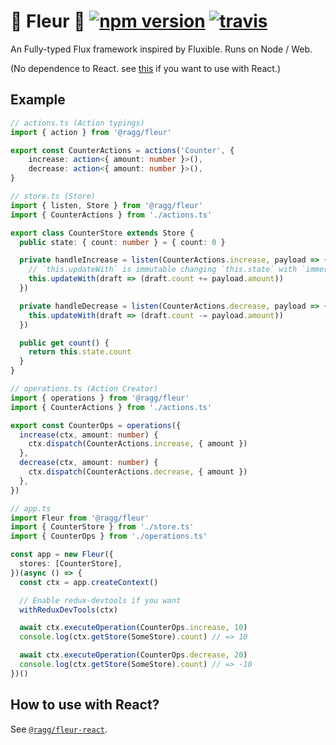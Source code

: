 # 🌼 Fleur 🌼 [![npm version](https://badge.fury.io/js/%40ragg%2Ffleur.svg)](https://www.npmjs.com/package/@ragg/fleur) [![travis](https://travis-ci.org/ra-gg/fleur.svg?branch=master)](https://travis-ci.org/ra-gg/fleur)

An Fully-typed Flux framework inspired by Fluxible.
Runs on Node / Web.

(No dependence to React. see [this](https://www.npmjs.com/package/@ragg/fleur-react) if you want to use with React.)

## Example

```typescript
// actions.ts (Action typings)
import { action } from '@ragg/fleur'

export const CounterActions = actions('Counter', {
    increase: action<{ amount: number }>(),
    decrease: action<{ amount: number }>(),
}
```

```typescript
// store.ts (Store)
import { listen, Store } from '@ragg/fleur'
import { CounterActions } from './actions.ts'

export class CounterStore extends Store {
  public state: { count: number } = { count: 0 }

  private handleIncrease = listen(CounterActions.increase, payload => {
    // `this.updateWith` is immutable changing `this.state` with `immer.js`
    this.updateWith(draft => (draft.count += payload.amount))
  })

  private handleDecrease = listen(CounterActions.decrease, payload => {
    this.updateWith(draft => (draft.count -= payload.amount))
  })

  public get count() {
    return this.state.count
  }
}
```

```typescript
// operations.ts (Action Creator)
import { operations } from '@ragg/fleur'
import { CounterActions } from './actions.ts'

export const CounterOps = operations({
  increase(ctx, amount: number) {
    ctx.dispatch(CounterActions.increase, { amount })
  },
  decrease(ctx, amount: number) {
    ctx.dispatch(CounterActions.decrease, { amount })
  },
})
```

```typescript
// app.ts
import Fleur from '@ragg/fleur'
import { CounterStore } from './store.ts'
import { CounterOps } from './operations.ts'

const app = new Fleur({
  stores: [CounterStore],
})(async () => {
  const ctx = app.createContext()

  // Enable redux-devtools if you want
  withReduxDevTools(ctx)

  await ctx.executeOperation(CounterOps.increase, 10)
  console.log(ctx.getStore(SomeStore).count) // => 10

  await ctx.executeOperation(CounterOps.decrease, 20)
  console.log(ctx.getStore(SomeStore).count) // => -10
})()
```

## How to use with React?

See [`@ragg/fleur-react`](https://www.npmjs.com/package/@ragg/fleur-react).
